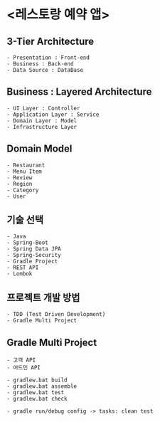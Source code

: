 # <레스토랑 예약 앱>

## 3-Tier Architecture

    - Presentation : Front-end
    - Business : Back-end
    - Data Source : DataBase
    
## Business : Layered Architecture

    - UI Layer : Controller
    - Application Layer : Service
    - Domain Layer : Model
    - Infrastructure Layer
    
## Domain Model

    - Restaurant
    - Menu Item
    - Review
    - Region
    - Category
    - User
    
## 기술 선택

    - Java
    - Spring-Boot
    - Spring Data JPA
    - Spring-Security
    - Gradle Project
    - REST API
    - Lombok
    
## 프로젝트 개발 방법

    - TDD (Test Driven Development)
    - Gradle Multi Project

## Gradle Multi Project

    - 고객 API
    - 어드민 API

    - gradlew.bat build
    - gradlew.bat assemble
    - gradlew.bat test
    - gradlew.bat check
    
    - gradle run/debug config -> tasks: clean test